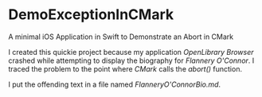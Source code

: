 # DemoExceptionInCMark
A minimal iOS Application in Swift to Demonstrate an Abort in CMark

I created this quickie project because my application _OpenLibrary Browser_ crashed while attempting to display the biography for _Flannery O'Connor_. I traced the problem to the point where _CMark_ calls the _abort()_ function.

I put the offending text in a file named _FlanneryO'ConnorBio.md_.
